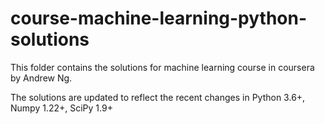# course-machine-learning-python-solutions

This folder contains the solutions for machine learning course in coursera by Andrew Ng.

The solutions are updated to reflect the recent changes in Python 3.6+, Numpy 1.22+, SciPy 1.9+
